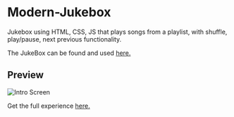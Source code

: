# Modern-Jukebox

Jukebox using HTML, CSS, JS that plays songs from a playlist, with shuffle, play/pause, next previous functionality. 

The JukeBox can be found and used [here.](https://sshafat.github.io/Modern-Jukebox/)


## Preview

![Intro Screen](../master/screenshots/jukebox.png)

Get the full experience [here.](https://sshafat.github.io/Modern-Jukebox/)





